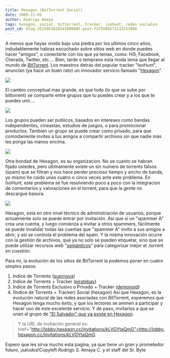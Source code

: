 ```yaml
---
title: Hexagon (BitTorrent Social)
date: 2009-12-05
author: Rodrigo Amaya
tags: hexagon, social, bittorrent, tracker, isohunt, redes sociales
post_id: blog-3515952828243908885.post-7375509271132513888
---
```


A menos que hayas vivido bajo una piedra por los ultimos cinco años,
      indudablemente habras escuchado sobre sitios web en donde puedes hacer "amigos", o conectarte
      con los que ya tenias, como: Hi5, Facebook, Cherada, Twitter, etc.... Bien, tarde o
      temprano esta moda tenia que llegar al mundo de [BitTorrent](http://www.srbyte.com/2007/03/bittorrent-todo-mundo-ama-bittorrent.html).
      Los maestros detrás del popular tracker "IsoHunt", anuncian (ya hace un buen rato)
      un innovador servicio llamado "[Hexagon](http://hexagon.cc/)".

[![](http://assets6.hexagon.cc/images/logo.gif)](http://assets6.hexagon.cc/images/logo.gif)

El cambio conceptual mas grande, es que
      todo (lo que se sube por bittorrent) se comparte entre grupos que tu puedes crear y a los que
      te puedes unir....

[![](http://assets5.hexagon.cc/images/welcome/share-with-friends.png)](http://assets5.hexagon.cc/images/welcome/share-with-friends.png)

Los grupos pueden ser publicos, basados en intereses como bandas
      independientes, cineastas, estudios de juegos, o para promocionar productos. Tambien un grupo
      se puede crear como privado, para que comodamente invites a tus amigos a compartir archivos
      sin que nadie más les ponga las manos encima.

[![](http://assets0.hexagon.cc/images/welcome/privacy-features.png)](http://assets0.hexagon.cc/images/welcome/privacy-features.png)

Otra bondad de Hexagon, es su organizacion. No se
      cuanto se habran fijado ustedes, pero ultimamente existe un sin numero de torrents falsos
      (spam) que se filtran y nos hace perder precioso tiempo y ancho de banda, yo mismo he caido
      unas cuatro o cinco veces ante este problema. En IsoHunt, este problema se fue resolviendo
      poco a poco con la integracion de comentarios y valoraciones en el torrent, para que la gente
      no descargue basura.

[![](http://assets8.hexagon.cc/images/welcome/rid-of-spam.png)](http://assets8.hexagon.cc/images/welcome/rid-of-spam.png)

Hexagon, esta en otro nivel técnico de administración de
      usuarios, porque actualmente solo se puede entrar por invitación. Así que si un "spammer A"
      crea una cuenta, y luego comienza a invitar a otros spammers, fácilmente se puede invalidar
      todas las cuentas que "spammer A" invito a sus amigos a abrir, y así se controla el problema
      del spam.
Y la misma innovación ocurre con la gestión de archivos, que ya no solo
      se pueden etiquetar, sino que se puede utilizar recursos web "[semánticos](http://en.wikipedia.org/wiki/Semantic_Web)" para categorizar
      mejor el .torrent en cuestión.

Para mi, la evolución de los sitios de
      BitTorrent la podemos poner en cuatro simples pasos:

1. Indice de Torrents ([suprnova](http://en.wikipedia.org/wiki/Suprnova.org))
2. Indice de Torrents + Tracker ([piratebay](http://en.wikipedia.org/wiki/The_pirate_bay))
3. Indice de Torrents Exclusivo o Privado + Tracker ([demonoid](http://en.wikipedia.org/wiki/Demonoid))
4. (Indice de Torrents + Tracker) Social (hexagon)
Así que Hexagon, es la
      evolución natural de las redes asociadas con BitTorrent, esperemos que Hexagon tenga
      mucho éxito, y que los lectores se animen a participar y hacer uso de este excelente servicio.
      Y de paso, invitarlos a que se unan al grupo de ["El Salvador" que ya existe en Hexagon](http://elsalvador.hexagon.cc/).

> Y la URL de
> invitación general es:  href="http://lobby.hexagon.cc/invitations/kLVGYtaQmG">http://lobby.hexagon.cc/invitations/kLVGYtaQmG
>

Espero que les sirva mucho esta pagina, ya que
      tiene un gran y prometedor futuro, ¡saludos!Copyleft
      Rodrigo S. Amaya C. y el staff del Sr. Byte